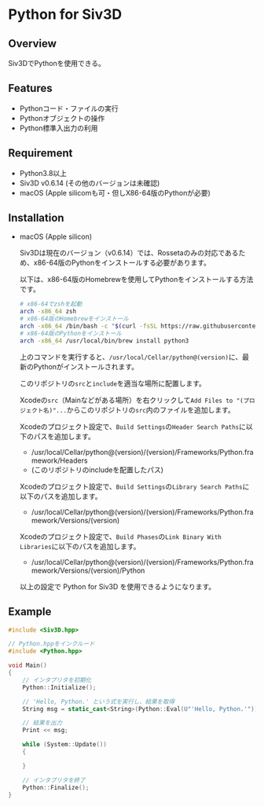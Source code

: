# Python for Siv3D

## Overview

Siv3DでPythonを使用できる。

## Features

* Pythonコード・ファイルの実行
* Pythonオブジェクトの操作
* Python標準入出力の利用

## Requirement

* Python3.8以上
* Siv3D v0.6.14 (その他のバージョンは未確認)
* macOS (Apple silicomも可・但しX86-64版のPythonが必要)

## Installation

* macOS (Apple silicon)

    Siv3Dは現在のバージョン（v0.6.14）では、Rossetaのみの対応であるため、x86-64版のPythonをインストールする必要があります。

    以下は、x86-64版のHomebrewを使用してPythonをインストールする方法です。

    ```zsh
    # x86-64でzshを起動
    arch -x86_64 zsh
    # x86-64版のHomebrewをインストール
    arch -x86_64 /bin/bash -c "$(curl -fsSL https://raw.githubusercontent.com/Homebrew/install/master/install.sh)"
    # x86-64版のPythonをインストール
    arch -x86_64 /usr/local/bin/brew install python3
    ```

    上のコマンドを実行すると、`/usr/local/Cellar/python@(version)`に、最新のPythonがインストールされます。

    このリポジトリの`src`と`include`を適当な場所に配置します。

    Xcodeの`src`（Mainなどがある場所）を右クリックして`Add Files to "(プロジェクト名)"...`からこのリポジトリの`src`内のファイルを追加します。

    Xcodeのプロジェクト設定で、`Build Settings`の`Header Search Paths`に以下のパスを追加します。

    * /usr/local/Cellar/python@(version)/(version)/Frameworks/Python.framework/Headers
    * (このリポジトリのincludeを配置したパス)

    Xcodeのプロジェクト設定で、`Build Settings`の`Library Search Paths`に以下のパスを追加します。

    * /usr/local/Cellar/python@(version)/(version)/Frameworks/Python.framework/Versions/(version)

    Xcodeのプロジェクト設定で、`Build Phases`の`Link Binary With Libraries`に以下のパスを追加します。

    * /usr/local/Cellar/python@(version)/(version)/Frameworks/Python.framework/Versions/(version)/Python

    以上の設定で Python for Siv3D を使用できるようになります。

## Example
```cpp
#include <Siv3D.hpp>

// Python.hppをインクルード
#include <Python.hpp>

void Main()
{
    // インタプリタを初期化
    Python::Initialize();

    // 'Hello, Python.' という式を実行し、結果を取得
    String msg = static_cast<String>(Python::Eval(U"'Hello, Python.'"));

    // 結果を出力
    Print << msg;

    while (System::Update())
    {

    }

	// インタプリタを終了
	Python::Finalize();
}
```